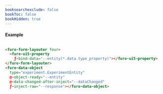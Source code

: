 ```yaml
---
booksearchexclude: false 
bookToc: false 
bookHidden: true
---
```


#### Example

<script type="module" src="/init.js"></script>
<furo-demo-snippet>
<template>
<furo-vertical-scroller> 
<furo-form-layouter four>
  <furo-ui5-property ƒ-bind-data="--entity(*.data.type_property)"></furo-ui5-property>
</furo-form-layouter>
<button @-click="--read">load record 1</button>
<button @-click="--readless">load record 2</button>
<button @-click="--readmore">load record 3</button>
<furo-pretty-json ƒ-inject-data="--dataChanged(*.data.type_property._value)"></furo-pretty-json>
<furo-data-object type="experiment.ExperimentEntity" @-object-ready="--entity" @-data-changed-after-inject="--dataChanged" ƒ-inject-raw="--response"></furo-data-object>
<furo-fetch-json
  ƒ-fetch="--read"
  src="/mockdata/experiments/1/get.json"
  @-data="--response"
></furo-fetch-json>
<furo-fetch-json
  ƒ-fetch="--readless"
  src="/mockdata/experiments/1/get-less-props.json"
  @-data="--response"
></furo-fetch-json>
<furo-fetch-json
  ƒ-fetch="--readmore"
  src="/mockdata/experiments/1/get-more-props.json"
  @-data="--response"
></furo-fetch-json>
            </furo-vertical-scroller>
</template>
</furo-demo-snippet>

```html

<furo-form-layouter four>
  <furo-ui5-property 
    ƒ-bind-data="--entity(*.data.type_property)"></furo-ui5-property>
</furo-form-layouter>
<furo-data-object 
  type="experiment.ExperimentEntity" 
  @-object-ready="--entity"
  @-data-changed-after-inject="--dataChanged" 
  ƒ-inject-raw="--response"></furo-data-object>
```

